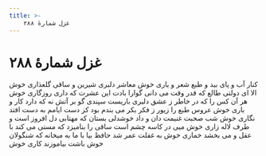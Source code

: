 ```yaml
---
title: >-
    غزل شمارهٔ ۲۸۸
---
```

# غزل شمارهٔ ۲۸۸

کنار آب و پای بید و طبع شعر و یاری خوش
معاشر دلبری شیرین و ساقی گلعذاری خوش
الا ای دولتی طالع که قدر وقت می دانی
گوارا بادت این عشرت که داری روزگاری خوش
هر آن کس را که در خاطر ز عشق دلبری باریست
سپندی گو بر آتش نه که دارد کار و باری خوش
عروس طبع را زیور ز فکر بکر می بندم
بود کز دست ایامم به دست افتد نگاری خوش
شب صحبت غنیمت دان و داد خوشدلی بستان
که مهتابی دل افروز است و طرف لاله زاری خوش
میی در کاسه چشم است ساقی را بنامیزد
که مستی می کند با عقل و می بخشد خماری خوش
به غفلت عمر شد حافظ بیا با ما به میخانه
که شنگولان خوش باشت بیاموزند کاری خوش
